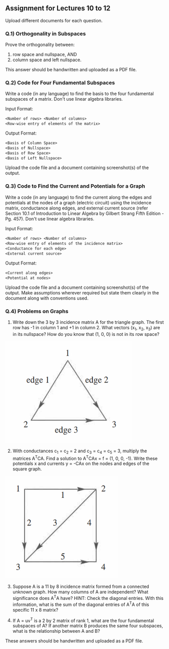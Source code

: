 ## Assignment for Lectures 10 to 12

Upload different documents for each question.

### Q.1) Orthogonality in Subspaces

Prove the orthogonality between:
1. row space and nullspace, AND
2. column space and left nullspace.

This answer should be handwritten and uploaded as a PDF file.

### Q.2) Code for Four Fundamental Subspaces

Write a code (in any language) to find the basis to the four fundamental subspaces of a matrix. Don't use linear algebra libraries.

Input Format:

```
<Number of rows> <Number of columns>
<Row-wise entry of elements of the matrix>
```

Output Format:

```
<Basis of Column Space>
<Basis of Nullspace>
<Basis of Row Space>
<Basis of Left Nullspace>
```

Upload the code file and a document containing screenshot(s) of the output.

### Q.3) Code to Find the Current and Potentials for a Graph

Write a code (in any language) to find the current along the edges and potentials at the nodes of a graph (electric circuit) using the incidence matrix, conductance along edges, and external current source (refer Section 10.1 of Introduction to Linear Algebra by Gilbert Strang Fifth Edition - Pg. 457). Don't use linear algebra libraries.

Input Format:

```
<Number of rows> <Number of columns>
<Row-wise entry of elements of the incidence matrix>
<Conductance for each edge>
<External current source>
```

Output Format:

```
<Current along edges>
<Potential at nodes>
```

Upload the code file and a document containing screenshot(s) of the output. Make assumptions wherever required but state them clearly in the document along with conventions used.

### Q.4) Problems on Graphs

1. Write down the 3 by 3 incidence matrix A for the triangle graph. The first row has -1 in column 1 and +1 in column 2. What vectors (x<sub>1</sub>, x<sub>2</sub>, x<sub>3</sub>) are in its nullspace? How do you know that (1, 0, 0) is not in its row space?

![Triangle Network](Images/Assignment_Triangle_Lec10to12.PNG)

2. With conductances c<sub>1</sub> = c<sub>2</sub> = 2 and c<sub>3</sub> = c<sub>4</sub> = c<sub>5</sub> = 3, multiply the matrices A<sup>T</sup>CA. Find a solution to A<sup>T</sup>CAx = f = (1, 0, 0, -1). Write these potentials x and currents y = -CAx on the nodes and edges of the square graph.

![Square Network](Images/Assignment_Square_Lec10to12.PNG)

3. Suppose A is a 11 by 8 incidence matrix formed from a connected unknown graph. How many columns of A are independent? What significance does A<sup>T</sup>A have? HINT: Check the diagonal entries. With this information, what is the sum of the diagonal entries of A<sup>T</sup>A of this specific 11 x 8 matrix?

4. If A = uv<sup>T</sup> is a 2 by 2 matrix of rank 1, what are the four fundamental subspaces of A? If another matrix B produces the same four subspaces, what is the relationship between A and B?

These answers should be handwritten and uploaded as a PDF file.
